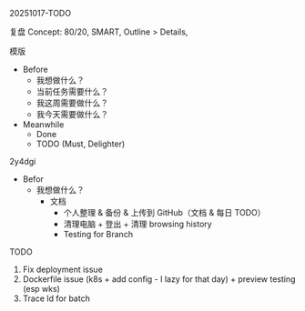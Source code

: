 20251017-TODO

复盘
Concept: 80/20, SMART, Outline > Details, 

模版
- Before
    - 我想做什么？
    - 当前任务需要什么？
    - 我这周需要做什么？
    - 我今天需要做什么？
- Meanwhile
    - Done
    - TODO (Must, Delighter)

2y4dgi
- Befor
    - 我想做什么？
        - 文档
            - 个人整理 & 备份 & 上传到 GitHub（文档 & 每日 TODO）
            - 清理电脑 + 登出 + 清理 browsing history
            - Testing for Branch

TODO 
1. Fix deployment issue
2. Dockerfile issue (k8s + add config - I lazy for that day) + preview testing (esp wks)
3. Trace Id for batch





